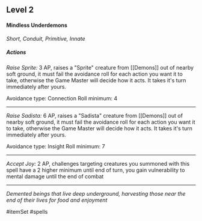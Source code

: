 ## Level 2
#### Mindless Underdemons
*Short, Conduit, Primitive, Innate*

##### Actions

*Raise Sprite:* 3 AP, raises a "Sprite" creature from [[Demons]] out of nearby soft ground, it must fail the avoidance roll for each action you want it to take, otherwise the Game Master will decide how it acts. It takes it's turn immediately after yours.

Avoidance type: Connection
Roll minimum: 4

---

*Raise Sadista:* 6 AP, raises a "Sadista" creature from [[Demons]] out of nearby soft ground, it must fail the avoidance roll for each action you want it to take, otherwise the Game Master will decide how it acts. It takes it's turn immediately after yours.

Avoidance type: Insight
Roll minimum: 7

---

*Accept Joy:* 2 AP, challenges targeting creatures you summoned with this spell have a 2 higher minimum until end of turn, you gain vulnerability to mental damage until the end of combat

---
*Demented beings that live deep underground, harvesting those near the end of their lives for food and enjoyment*

#itemSet #spells 
